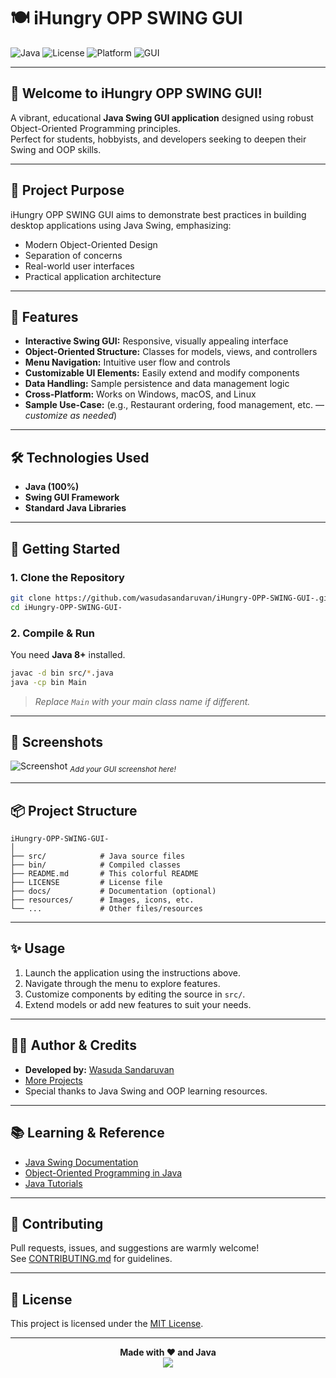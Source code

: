 # 🍽️ iHungry OPP SWING GUI

![Java](https://img.shields.io/badge/Java-100%25-blue.svg)
![License](https://img.shields.io/badge/License-MIT-green.svg)
![Platform](https://img.shields.io/badge/Platform-Windows%20%7C%20Mac%20%7C%20Linux-orange.svg)
![GUI](https://img.shields.io/badge/Swing-GUI-red.svg)

---

## 🎉 Welcome to **iHungry OPP SWING GUI**!

A vibrant, educational **Java Swing GUI application** designed using robust Object-Oriented Programming principles.  
Perfect for students, hobbyists, and developers seeking to deepen their Swing and OOP skills.

---

## 📖 Project Purpose

iHungry OPP SWING GUI aims to demonstrate best practices in building desktop applications using Java Swing, emphasizing:

- Modern Object-Oriented Design
- Separation of concerns
- Real-world user interfaces
- Practical application architecture

---

## 🌈 Features

- **Interactive Swing GUI:** Responsive, visually appealing interface
- **Object-Oriented Structure:** Classes for models, views, and controllers
- **Menu Navigation:** Intuitive user flow and controls
- **Customizable UI Elements:** Easily extend and modify components
- **Data Handling:** Sample persistence and data management logic
- **Cross-Platform:** Works on Windows, macOS, and Linux
- **Sample Use-Case:** (e.g., Restaurant ordering, food management, etc. — _customize as needed_)

---

## 🛠️ Technologies Used

- **Java (100%)**
- **Swing GUI Framework**
- **Standard Java Libraries**

---

## 🚀 Getting Started

### 1. **Clone the Repository**

```bash
git clone https://github.com/wasudasandaruvan/iHungry-OPP-SWING-GUI-.git
cd iHungry-OPP-SWING-GUI-
```

### 2. **Compile & Run**

You need **Java 8+** installed.

```bash
javac -d bin src/*.java
java -cp bin Main
```
> _Replace `Main` with your main class name if different._

---

## 🎨 Screenshots

![Screenshot](https://user-images.githubusercontent.com/your-username/your-screenshot.png)
<sub>_Add your GUI screenshot here!_</sub>

---

## 📦 Project Structure

```plaintext
iHungry-OPP-SWING-GUI-
│
├── src/            # Java source files
├── bin/            # Compiled classes
├── README.md       # This colorful README
├── LICENSE         # License file
├── docs/           # Documentation (optional)
├── resources/      # Images, icons, etc.
└── ...             # Other files/resources
```

---

## ✨ Usage

1. Launch the application using the instructions above.
2. Navigate through the menu to explore features.
3. Customize components by editing the source in `src/`.
4. Extend models or add new features to suit your needs.

---

## 🧑‍💻 Author & Credits

- **Developed by:** [Wasuda Sandaruvan](https://github.com/wasudasandaruvan)
- [More Projects](https://github.com/wasudasandaruvan?tab=repositories)
- Special thanks to Java Swing and OOP learning resources.

---

## 📚 Learning & Reference

- [Java Swing Documentation](https://docs.oracle.com/javase/8/docs/api/javax/swing/package-summary.html)
- [Object-Oriented Programming in Java](https://www.oracle.com/java/technologies/javase/oop.html)
- [Java Tutorials](https://docs.oracle.com/javase/tutorial/)

---

## 🤝 Contributing

Pull requests, issues, and suggestions are warmly welcome!  
See [CONTRIBUTING.md](CONTRIBUTING.md) for guidelines.

---

## 📄 License

This project is licensed under the [MIT License](LICENSE).

---

<div align="center">
  <b>Made with ❤️ and Java</b>
  <br>
  <img src="https://img.shields.io/badge/Java-Swing-blue?style=for-the-badge">
</div>
